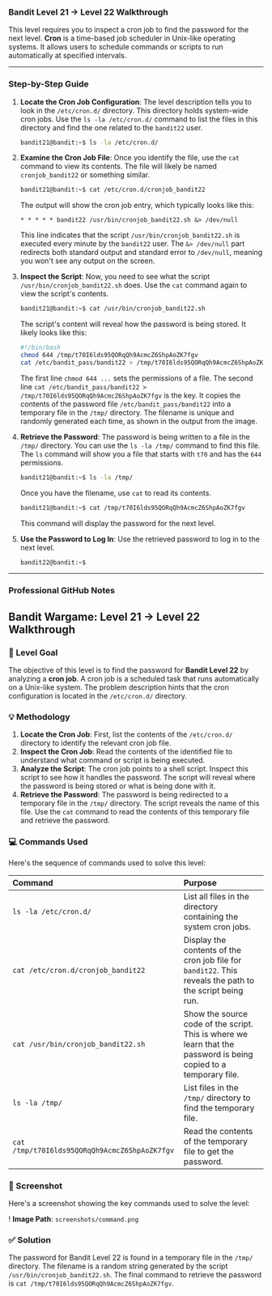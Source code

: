 ### Bandit Level 21 → Level 22 Walkthrough

This level requires you to inspect a cron job to find the password for the next level. **Cron** is a time-based job scheduler in Unix-like operating systems. It allows users to schedule commands or scripts to run automatically at specified intervals.

-----

### Step-by-Step Guide

1.  **Locate the Cron Job Configuration**: The level description tells you to look in the `/etc/cron.d/` directory. This directory holds system-wide cron jobs. Use the `ls -la /etc/cron.d/` command to list the files in this directory and find the one related to the `bandit22` user.

    ```bash
    bandit21@bandit:~$ ls -la /etc/cron.d/
    ```

2.  **Examine the Cron Job File**: Once you identify the file, use the `cat` command to view its contents. The file will likely be named `cronjob_bandit22` or something similar.

    ```bash
    bandit21@bandit:~$ cat /etc/cron.d/cronjob_bandit22
    ```

    The output will show the cron job entry, which typically looks like this:

    ```
    * * * * * bandit22 /usr/bin/cronjob_bandit22.sh &> /dev/null
    ```

    This line indicates that the script `/usr/bin/cronjob_bandit22.sh` is executed every minute by the `bandit22` user. The `&> /dev/null` part redirects both standard output and standard error to `/dev/null`, meaning you won't see any output on the screen.

3.  **Inspect the Script**: Now, you need to see what the script `/usr/bin/cronjob_bandit22.sh` does. Use the `cat` command again to view the script's contents.

    ```bash
    bandit21@bandit:~$ cat /usr/bin/cronjob_bandit22.sh
    ```

    The script's content will reveal how the password is being stored. It likely looks like this:

    ```bash
    #!/bin/bash
    chmod 644 /tmp/t70I6lds95QORqQh9AcmcZ6ShpAoZK7fgv
    cat /etc/bandit_pass/bandit22 > /tmp/t70I6lds95QORqQh9AcmcZ6ShpAoZK7fgv
    ```

    The first line `chmod 644 ...` sets the permissions of a file. The second line `cat /etc/bandit_pass/bandit22 > /tmp/t70I6lds95QORqQh9AcmcZ6ShpAoZK7fgv` is the key. It copies the contents of the password file `/etc/bandit_pass/bandit22` into a temporary file in the `/tmp/` directory. The filename is unique and randomly generated each time, as shown in the output from the image.

4.  **Retrieve the Password**: The password is being written to a file in the `/tmp/` directory. You can use the `ls -la /tmp/` command to find this file. The `ls` command will show you a file that starts with `t70` and has the `644` permissions.

    ```bash
    bandit21@bandit:~$ ls -la /tmp/
    ```

    Once you have the filename, use `cat` to read its contents.

    ```bash
    bandit21@bandit:~$ cat /tmp/t70I6lds95QORqQh9AcmcZ6ShpAoZK7fgv
    ```

    This command will display the password for the next level.

5.  **Use the Password to Log In**: Use the retrieved password to log in to the next level.

    ```bash
    bandit22@bandit:~$
    ```

-----

### Professional GitHub Notes

## Bandit Wargame: Level 21 → Level 22 Walkthrough

### 🎯 Level Goal

The objective of this level is to find the password for **Bandit Level 22** by analyzing a **cron job**. A cron job is a scheduled task that runs automatically on a Unix-like system. The problem description hints that the cron configuration is located in the `/etc/cron.d/` directory.

### 💡 Methodology

1.  **Locate the Cron Job**: First, list the contents of the `/etc/cron.d/` directory to identify the relevant cron job file.
2.  **Inspect the Cron Job**: Read the contents of the identified file to understand what command or script is being executed.
3.  **Analyze the Script**: The cron job points to a shell script. Inspect this script to see how it handles the password. The script will reveal where the password is being stored or what is being done with it.
4.  **Retrieve the Password**: The password is being redirected to a temporary file in the `/tmp/` directory. The script reveals the name of this file. Use the `cat` command to read the contents of this temporary file and retrieve the password.

### 💻 Commands Used

Here's the sequence of commands used to solve this level:

| Command | Purpose |
| :--- | :--- |
| `ls -la /etc/cron.d/` | List all files in the directory containing the system cron jobs. |
| `cat /etc/cron.d/cronjob_bandit22` | Display the contents of the cron job file for `bandit22`. This reveals the path to the script being run. |
| `cat /usr/bin/cronjob_bandit22.sh` | Show the source code of the script. This is where we learn that the password is being copied to a temporary file. |
| `ls -la /tmp/` | List files in the `/tmp/` directory to find the temporary file. |
| `cat /tmp/t70I6lds95QORqQh9AcmcZ6ShpAoZK7fgv` | Read the contents of the temporary file to get the password. |

### 📸 Screenshot

Here's a screenshot showing the key commands used to solve the level:

\!
**Image Path**: `screenshots/command.png`

### ✅ Solution

The password for Bandit Level 22 is found in a temporary file in the `/tmp/` directory. The filename is a random string generated by the script `/usr/bin/cronjob_bandit22.sh`. The final command to retrieve the password is `cat /tmp/t70I6lds95QORqQh9AcmcZ6ShpAoZK7fgv`.
